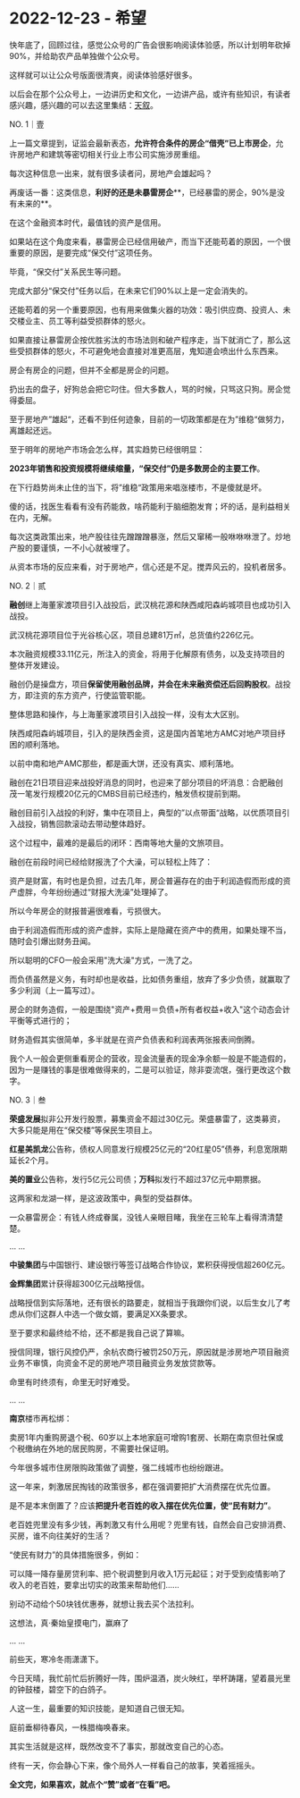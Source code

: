 # 2022-12-23 - 希望

快年底了，回顾过往，感觉公众号的广告会很影响阅读体验感，所以计划明年砍掉90%，并给助农产品单独做个公众号。

这样就可以让公众号版面很清爽，阅读体验感好很多。

以后会在那个公众号上，一边讲历史和文化，一边讲产品，或许有些知识，有读者感兴趣，感兴趣的可以去这里集结：[天叙](http://mp.weixin.qq.com/s?__biz=Mzg2MTg2OTYzNQ==&mid=2247483662&idx=1&sn=5129084a0ff0d9dae7223fa5bfda5383&chksm=ce11c222f9664b34969a87dfee40c0f4a9fabad8482307c7ea8ccb89e5f5898df3bc341fb509&scene=21#wechat_redirect)。

NO. 1｜壹

上一篇文章提到，证监会最新表态，**允许符合条件的房企“借壳”已上市房企**，允许房地产和建筑等密切相关行业上市公司实施涉房重组。

每次这种信息一出来，就有很多读者问，房地产会雄起吗？

再废话一番：这类信息，**利好的还是未暴雷房企****，已经暴雷的房企，90%是没有未来的**。

在这个金融资本时代，最值钱的资产是信用。

如果站在这个角度来看，暴雷房企已经信用破产，而当下还能苟着的原因，一个很重要的原因，是要完成“保交付”这项任务。

毕竟，“保交付”关系民生等问题。

完成大部分“保交付”任务以后，在未来它们90%以上是一定会消失的。

还能苟着的另一个重要原因，也有用来做集火器的功效：吸引供应商、投资人、未交楼业主、员工等利益受损群体的怒火。

如果直接让暴雷房企按优胜劣汰的市场法则和破产程序走，当下就消亡了，那么这些受损群体的怒火，不可避免地会直接对准更高层，鬼知道会喷出什么东西来。

房企有房企的问题，但并不全都是房企的问题。

扔出去的盘子，好狗总会把它叼住。但大多数人，骂的时候，只骂这只狗。房企觉得委屈。

至于房地产”雄起“，还看不到任何迹象，目前的一切政策都是在为”维稳“做努力，离雄起还远。

至于明年的房地产市场会怎么样，其实趋势已经很明显：

**2023年销售和投资规模将继续缩量，“保交付”仍是多数房企的主要工作**。

在下行趋势尚未止住的当下，将”维稳“政策用来唱涨楼市，不是傻就是坏。

傻的话，找医生看看有没有药能救，啥药能利于脑细胞发育；坏的话，是利益相关在内，无解。

每次这类政策出来，地产股往往先蹭蹭蹭暴涨，然后又窜稀一般咻咻咻泄了。炒地产股的要谨慎，一不小心就被埋了。

从资本市场的反应来看，对于房地产，信心还是不足。搅弄风云的，投机者居多。

NO. 2｜贰

**融创**继上海董家渡项目引入战投后，武汉桃花源和陕西咸阳森屿城项目也成功引入战投。

武汉桃花源项目位于光谷核心区，项目总建81万㎡，总货值约226亿元。

本次融资规模33.11亿元，所注入的资金，将用于化解原有债务，以及支持项目的整体开发建设。

融创仍是操盘方，项目**保留使用融创品牌，并会在未来融资偿还后回购股权**。战投方，即注资的东方资产，行使监管职能。

整体思路和操作，与上海董家渡项目引入战投一样，没有太大区别。

陕西咸阳森屿城项目，引入的是陕西金资，这是国内首笔地方AMC对地产项目纾困的顺利落地。

以前中南和地产AMC那些，都是画大饼，还没有真实、顺利落地。

融创在21日项目迎来战投好消息的同时，也迎来了部分项目的坏消息：合肥融创茂一笔发行规模20亿元的CMBS目前已经违约，触发债权提前到期。

融创目前引入战投的利好，集中在项目上，典型的”以点带面“战略，以优质项目引入战投，销售回款滚动去带动整体趋好。

这个过程中，最难的是最后的闭环：西南等地大量的文旅项目。

融创在前段时间已经给财报洗了个大澡，可以轻松上阵了：

资产是财富，有时也是负担，过去几年，房企普遍存在的由于利润造假而形成的资产虚胖，今年纷纷通过“财报大洗澡”处理掉了。

所以今年房企的财报普遍很难看，亏损很大。

由于利润造假而形成的资产虚胖，实际上是隐藏在资产中的费用，如果处理不当，随时会引爆出财务丑闻。

所以聪明的CFO一般会采用"洗大澡"方式，一洗了之。

而负债虽然是义务，有时却也是收益，比如债务重组，放弃了多少负债，就赢取了多少利润（上一篇写过）。

房企的财务造假，一般是围绕"资产+费用＝负债+所有者权益+收入"这个动态会计平衡等式进行的；

财务造假其实很简单，多半就是在资产负债表和利润表两张报表间倒腾。

我个人一般会更侧重看房企的营收，现金流量表的现金净余额一般是不能造假的，因为一是赚钱的事是很难做得来的，二是可以验证，除非耍流氓，强行更改这个数字。

NO. 3｜叁

****荣盛发展****拟非公开发行股票，募集资金不超过30亿元。荣盛暴雷了，这类募资，大多只能是用在“保交楼”等保民生项目上。

**红星美凯龙**公告称，债权人同意发行规模25亿元的“20红星05”债券，利息宽限期延长2个月。

**美的置业**公告称，发行5亿元公司债；**万科**拟发行不超过37亿元中期票据。

这两家和龙湖一样，是这波政策中，典型的受益群体。

一众暴雷房企：有钱人终成眷属，没钱人亲眼目睹，我坐在三轮车上看得清清楚楚。

... ...

**中骏集团**与中国银行、建设银行等签订战略合作协议，累积获得授信超260亿元。

**金辉集团**累计获得超300亿元战略授信。

战略授信到实际落地，还有很长的路要走，就相当于我跟你们说，以后生女儿了考虑从你们这群人中选一个做女婿，要满足XX条要求。

至于要求和最终给不给，还不都是我自己说了算嘛。

授信同理，银行风控仍严，余杭农商行被罚250万元，原因就是涉房地产项目融资业务不审慎，向资金不足的房地产项目融资业务发放贷款等。

命里有时终须有，命里无时好难受。

... ...

**南京**楼市再松绑：

卖房1年内重购房退个税、60岁以上本地家庭可增购1套房、长期在南京但社保或个税缴纳在外地的居民购房，不需要社保证明。

今年很多城市住房限购政策做了调整，强二线城市也纷纷跟进。

这一年来，刺激居民掏钱的政策很多，都在强调要把扩大消费摆在优先位置。

是不是本末倒置了？应该**把提升老百姓的收入摆在优先位置，使“民有财力”**。

老百姓兜里没有多少钱，再刺激又有什么用呢？兜里有钱，自然会自己安排消费、买房，谁不向往美好的生活？

“使民有财力”的具体措施很多，例如：

可以降一降存量房贷利率、把个税调整到月收入1万元起征；对于受到疫情影响了收入的老百姓，要拿出切实的政策来帮助他们......

别动不动给个50块钱优惠券，就想让我去买个法拉利。

这想法，真·秦始皇摸电门，赢麻了

... ...

前些天，寒冷冬雨潇潇下。

今日天晴，我忙前忙后折腾好一阵，围炉温酒，炭火映红，举杯踌躇，望着晨光里的钟鼓楼，碧空下的白鸽子。

人这一生，最重要的知识技能，是知道自己很无知。

庭前垂柳待春风，一株腊梅唤春来。

其实生活就是这样，既然改变不了事实，那就改变自己的心态。

终有一天，你会静心下来，像个局外人一样看自己的故事，笑着摇摇头。

**全文完，如果喜欢，就点个“赞”或者“在看”吧。**